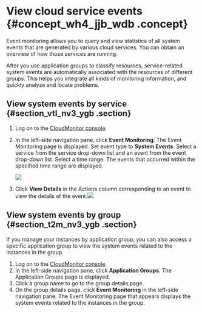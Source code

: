 # View cloud service events {#concept_wh4_jjb_wdb .concept}

Event monitoring allows you to query and view statistics of all system events that are generated by various cloud services. You can obtain an overview of how those services are running.

After you use application groups to classify resources, service-related system events are automatically associated with the resources of different groups. This helps you integrate all kinds of monitoring information, and quickly analyze and locate problems.

## View system events by service {#section_vtl_nv3_ygb .section}

1.  Log on to the [CloudMonitor console](https://partners-intl.console.aliyun.com/#/cms).
2.  In the left-side navigation pane, click **Event Monitoring**. The Event Monitoring page is displayed. Set event type to **System Events**. Select a service from the service drop-down list and an event from the event drop-down list. Select a time range. The events that occurred within the specified time range are displayed.

    ![](http://static-aliyun-doc.oss-cn-hangzhou.aliyuncs.com/assets/img/6167/15565275904910_en-US.png)

3.  Click **View Details** in the Actions column corresponding to an event to view the details of the event.![](http://static-aliyun-doc.oss-cn-hangzhou.aliyuncs.com/assets/img/6167/15565275904911_en-US.png)

## View system events by group {#section_t2m_nv3_ygb .section}

If you manage your instances by application group, you can also access a specific application group to view the system events related to the instances in the group.

1.  Log on to the [CloudMonitor console](https://partners-intl.console.aliyun.com/#/cms).
2.  In the left-side navigation pane, click **Application Groups**. The Application Groups page is displayed.
3.  Click a group name to go to the group details page.
4.  On the group details page, click **Event Monitoring** in the left-side navigation pane. The Event Monitoring page that appears displays the system events related to the instances in the group.

